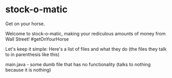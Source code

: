 # stock-o-matic
Get on your horse.

Welcome to stock-o-matic, making your rediculous amounts of money from Wall Street!
#getOnYourHorse

Let's keep it simple: Here's a list of files and what they do (the files they talk to in parenthesis like this)

main.java - some dumb file that has no functionality (talks to nothing because it is nothing)
